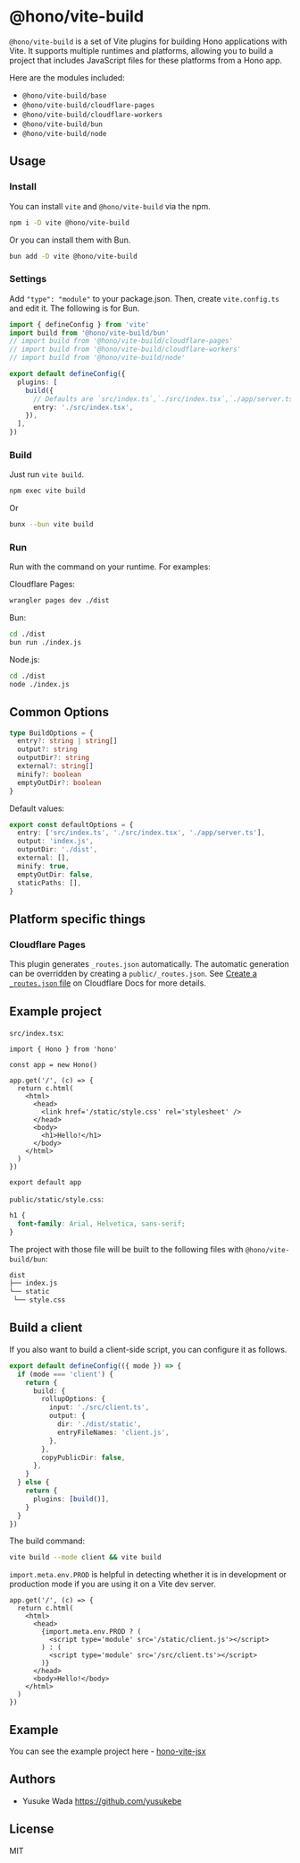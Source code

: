 # @hono/vite-build

`@hono/vite-build` is a set of Vite plugins for building Hono applications with Vite. It supports multiple runtimes and platforms, allowing you to build a project that includes JavaScript files for these platforms from a Hono app.

Here are the modules included:

- `@hono/vite-build/base`
- `@hono/vite-build/cloudflare-pages`
- `@hono/vite-build/cloudflare-workers`
- `@hono/vite-build/bun`
- `@hono/vite-build/node`

## Usage

### Install

You can install `vite` and `@hono/vite-build` via the npm.

```bash
npm i -D vite @hono/vite-build
```

Or you can install them with Bun.

```bash
bun add -D vite @hono/vite-build
```

### Settings

Add `"type": "module"` to your package.json. Then, create `vite.config.ts` and edit it. The following is for Bun.

```ts
import { defineConfig } from 'vite'
import build from '@hono/vite-build/bun'
// import build from '@hono/vite-build/cloudflare-pages'
// import build from '@hono/vite-build/cloudflare-workers'
// import build from '@hono/vite-build/node'

export default defineConfig({
  plugins: [
    build({
      // Defaults are `src/index.ts`,`./src/index.tsx`,`./app/server.ts`
      entry: './src/index.tsx',
    }),
  ],
})
```

### Build

Just run `vite build`.

```bash
npm exec vite build
```

Or

```bash
bunx --bun vite build
```

### Run

Run with the command on your runtime. For examples:

Cloudflare Pages:

```bash
wrangler pages dev ./dist
```

Bun:

```bash
cd ./dist
bun run ./index.js
```

Node.js:

```bash
cd ./dist
node ./index.js
```

## Common Options

```ts
type BuildOptions = {
  entry?: string | string[]
  output?: string
  outputDir?: string
  external?: string[]
  minify?: boolean
  emptyOutDir?: boolean
}
```

Default values:

```ts
export const defaultOptions = {
  entry: ['src/index.ts', './src/index.tsx', './app/server.ts'],
  output: 'index.js',
  outputDir: './dist',
  external: [],
  minify: true,
  emptyOutDir: false,
  staticPaths: [],
}
```

## Platform specific things

### Cloudflare Pages

This plugin generates `_routes.json` automatically. The automatic generation can be overridden by creating a `public/_routes.json`. See [Create a `_routes.json` file](https://developers.cloudflare.com/pages/functions/routing/#create-a-_routesjson-file) on Cloudflare Docs for more details.

## Example project

`src/index.tsx`:

```tsx
import { Hono } from 'hono'

const app = new Hono()

app.get('/', (c) => {
  return c.html(
    <html>
      <head>
        <link href='/static/style.css' rel='stylesheet' />
      </head>
      <body>
        <h1>Hello!</h1>
      </body>
    </html>
  )
})

export default app
```

`public/static/style.css`:

```css
h1 {
  font-family: Arial, Helvetica, sans-serif;
}
```

The project with those file will be built to the following files with `@hono/vite-build/bun`:

```txt
dist
├── index.js
└── static
 └── style.css
```

## Build a client

If you also want to build a client-side script, you can configure it as follows.

```ts
export default defineConfig(({ mode }) => {
  if (mode === 'client') {
    return {
      build: {
        rollupOptions: {
          input: './src/client.ts',
          output: {
            dir: './dist/static',
            entryFileNames: 'client.js',
          },
        },
        copyPublicDir: false,
      },
    }
  } else {
    return {
      plugins: [build()],
    }
  }
})
```

The build command:

```bash
vite build --mode client && vite build
```

`import.meta.env.PROD` is helpful in detecting whether it is in development or production mode if you are using it on a Vite dev server.

```tsx
app.get('/', (c) => {
  return c.html(
    <html>
      <head>
        {import.meta.env.PROD ? (
          <script type='module' src='/static/client.js'></script>
        ) : (
          <script type='module' src='/src/client.ts'></script>
        )}
      </head>
      <body>Hello!</body>
    </html>
  )
})
```

## Example

You can see the example project here - [hono-vite-jsx](https://github.com/honojs/examples/tree/main/hono-vite-jsx)

## Authors

- Yusuke Wada <https://github.com/yusukebe>

## License

MIT
